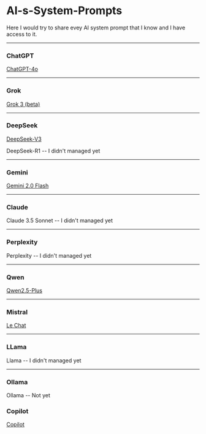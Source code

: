 # AI-s-System-Prompts

Here I would try to share evey AI system prompt that I know and I have access to it.

---

### ChatGPT
[ChatGPT-4o](https://github.com/FlameF0X/AI-s-System-Prompts/blob/main/ChatGPT.md)

---

### Grok
[Grok 3 (beta)](https://github.com/FlameF0X/AI-s-System-Prompts/blob/main/Grok%203%20(beta).md)

---

### DeepSeek
[DeepSeek-V3](https://github.com/FlameF0X/AI-s-System-Prompts/blob/main/DeepSeek-V3)

DeepSeek-R1 -- I didn't managed yet 

---

### Gemini
[Gemini 2.0 Flash](https://github.com/FlameF0X/AI-s-System-Prompts/blob/main/Gemini%202.0%20Flash.md)

---

### Claude
Claude 3.5 Sonnet -- I didn't managed yet

---

### Perplexity 
Perplexity -- I didn't managed yet 

---

### Qwen
[Qwen2.5-Plus](https://github.com/FlameF0X/AI-s-System-Prompts/blob/main/Qwen2.5-Plus.md)

---

### Mistral
[Le Chat](https://github.com/FlameF0X/AI-s-System-Prompts/blob/main/Le%20Chat.md)

---

### LLama

Llama -- I didn't managed yet

---

### Ollama

Ollama -- Not yet

### Copilot
[Copilot]()
